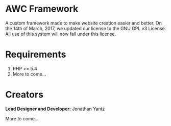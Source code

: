 # AWC Framework
A custom framework made to make website creation easier and better.
On the 14th of March, 2017, we updated our license to the GNU GPL v3 License.  All use of this system will now fall under this license.

# Requirements
1. PHP >= 5.4
2. More to come...

# Creators
**Lead Designer and Developer:** Jonathan Yantz

More to come...
